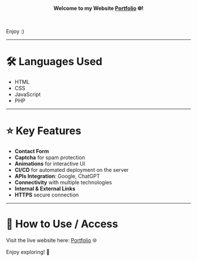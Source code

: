 <br>
<p align="center">
  <b>Welcome to my Website <a href="https://stylianosvogiatzis.eu/">Portfolio</a> 🌐!</b>
</p>
<br>

Enjoy :) 

---

# 🛠 Languages Used
- HTML  
- CSS  
- JavaScript  
- PHP  

---

# ⭐ Key Features
- **Contact Form**  
- **Captcha** for spam protection  
- **Animations** for interactive UI  
- **CI/CD** for automated deployment on the server  
- **APIs Integration**: Google, ChatGPT  
- **Connectivity** with multiple technologies  
- **Internal & External Links**  
- **HTTPS** secure connection  

---

# 🚀 How to Use / Access
Visit the live website here: [Portfolio](https://stylianosvogiatzis.eu/) 🌐  

Enjoy exploring! 🎉

